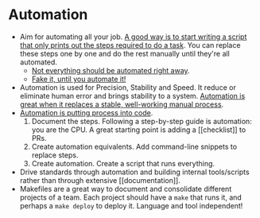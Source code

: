 # Automation

- Aim for automating all your job. [A good way is to start writing a script that only prints out the steps required to do a task](https://blog.danslimmon.com/2019/07/15/do-nothing-scripting-the-key-to-gradual-automation/). You can replace these steps one by one and do the rest manually until they're all automated.
	- [Not everything should be automated right away](https://xkcd.com/974/).
	- [Fake it, until you automate it!](https://understandlegacycode.com/blog/fake-it-until-you-automate-it/)
- Automation is used for Precision, Stability and Speed. It reduce or eliminate human error and brings stability to a system. [Automation is great when it replaces a stable, well-working manual process](https://news.ycombinator.com/item?id=30230367).
- [Automation is putting process into code](https://queue.acm.org/detail.cfm?id=3197520).
	1. Document the steps. Following a step-by-step guide is automation: you are the CPU. A great starting point is adding a [[checklist]] to PRs.
	2. Create automation equivalents. Add command-line snippets to replace steps.
	3. Create automation. Create a script that runs everything.
- Drive standards through automation and building internal tools/scripts rather than through extensive [[documentation]].
- Makefiles are a great way to document and consolidate different projects of a team. Each project should have a `make` that runs it, and perhaps a `make deploy` to deploy it. Language and tool independent!
